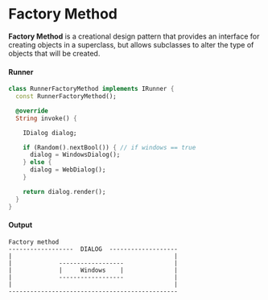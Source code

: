 Factory Method
===

**Factory Method** is a creational design pattern that provides an interface for creating objects in
a superclass, but allows subclasses to alter the type of objects that will be created.

#### Runner

```dart
class RunnerFactoryMethod implements IRunner {
  const RunnerFactoryMethod();

  @override
  String invoke() {

    IDialog dialog;

    if (Random().nextBool()) { // if windows == true
      dialog = WindowsDialog();
    } else {
      dialog = WebDialog();
    }

    return dialog.render();
  }
}
```

#### Output

```shell
Factory method
------------------  DIALOG  -------------------
|                                             |
|             ------------------              |
|             |     Windows    |              |
|             ------------------              |
|                                             |
-----------------------------------------------
```